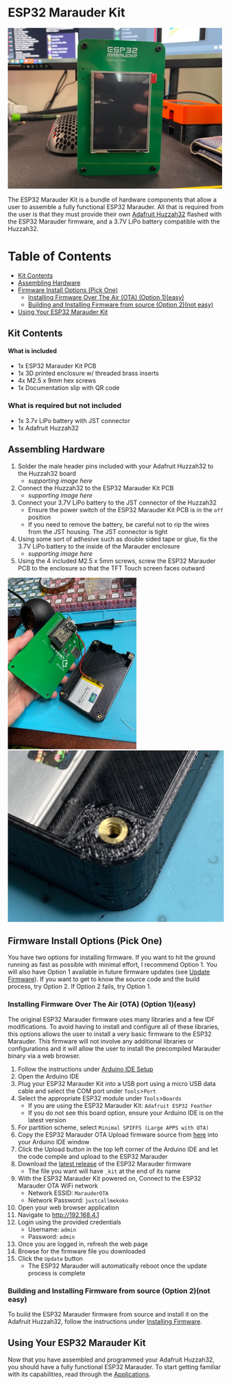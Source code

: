 # ESP32 Marauder Kit
<p align="left">
  <img alt="ESP32 WROOM-32U" src="https://github.com/justcallmekoko/ESP32Marauder/blob/master/pictures/IMG_3491%20-%20Copy.jpg?raw=true" width="500">
</p>

The ESP32 Marauder Kit is a bundle of hardware components that allow a user to assemble a fully functional ESP32 Marauder. All that is required from the user is that they must provide their own [Adafruit Huzzah32](https://www.adafruit.com/product/3405) flashed with the ESP32 Marauder firmware, and a 3.7V LiPo battery compatible with the Huzzah32. 

# Table of Contents
- [Kit Contents](#kit-contents)
- [Assembling Hardware](#assembling-hardware)
- [Firmware Install Options (Pick One)](#firmware-install-options-pick-one)
  - [Installing Firmware Over The Air (OTA) (Option 1)(easy)](#installing-firmware-over-the-air-ota-option-1easy)
  - [Building and Installing Firmware from source (Option 2)(not easy)](#building-and-installing-firmware-from-source-option-2not-easy)
- [Using Your ESP32 Marauder Kit](#using-your-esp32-marauder-kit)

## Kit Contents
#### What is included
- 1x ESP32 Marauder Kit PCB
- 1x 3D printed enclosure w/ threaded brass inserts
- 4x M2.5 x 9mm hex screws
- 1x Documentation slip with QR code

### What is required but not included
- 1x 3.7v LiPo battery with JST connector
- 1x Adafruit Huzzah32

## Assembling Hardware
1. Solder the male header pins included with your Adafruit Huzzah32 to the Huzzah32 board
    - *supporting image here*
2. Connect the Huzzah32 to the ESP32 Marauder Kit PCB
    - *supporting image here*
3. Connect your 3.7V LiPo battery to the JST connector of the Huzzah32
    - Ensure the power switch of the ESP32 Marauder Kit PCB is in the `off` position
    - If you need to remove the battery, be careful not to rip the wires from the JST housing. The JST connector is tight
4. Using some sort of adhesive such as double sided tape or glue, fix the 3.7V LiPo battery to the inside of the Marauder enclosure
    - *supporting image here*
5. Using the 4 included M2.5 x 5mm screws, screw the ESP32 Marauder PCB to the enclosure so that the TFT Touch screen faces outward
<p align="left">
  <img alt="ESP32 WROOM-32U" src="https://github.com/justcallmekoko/ESP32Marauder/blob/master/pictures/IMG_3484%20-%20Copy.jpg?raw=true" height="400">
  <img alt="ESP32 WROOM-32U" src="https://github.com/justcallmekoko/ESP32Marauder/blob/master/pictures/IMG_3485%20-%20Copy.jpg?raw=true" height="400">
</p>

## Firmware Install Options (Pick One)
You have two options for installing firmware. If you want to hit the ground running as fast as possible with minimal effort, I recommend Option 1. You will also have Option 1 available in future firmware updates (see [Update Firmware](update-firmware)). If you want to get to know the source code and the build process, try Option 2. If Option 2 fails, try Option 1.

### Installing Firmware Over The Air (OTA) (Option 1)(easy)
The original ESP32 Marauder firmware uses many libraries and a few IDF modifications. To avoid having to install and configure all of these libraries, this options allows the user to install a very basic firmware to the ESP32 Marauder. This firmware will not involve any additional libraries or configurations and it will allow the user to install the precompiled Marauder binary via a web browser.

1. Follow the instructions under [Arduino IDE Setup](arduino-ide-setup)
2. Open the Arduino IDE
3. Plug your ESP32 Marauder Kit into a USB port using a micro USB data cable and select the COM port under `Tools`>`Port`
4. Select the appropriate ESP32 module under `Tools`>`Boards`
    - If you are using the ESP32 Marauder Kit: `Adafruit ESP32 Feather`
    - If you do not see this board option, ensure your Arduino IDE is on the latest version
5. For partition scheme, select `Minimal SPIFFS (Large APPS with OTA)`
6. Copy the ESP32 Marauder OTA Upload firmware source from [here](https://raw.githubusercontent.com/justcallmekoko/ESP32Marauder/master/MarauderOTA/MarauderOTA.ino) into your Arduino IDE window
7. Click the Upload button in the top left corner of the Arduino IDE and let the code compile and upload to the ESP32 Marauder
8. Download the [latest release](https://github.com/justcallmekoko/ESP32Marauder/releases/latest) of the ESP32 Marauder firmware
    - The file you want will have `_kit` at the end of its name
9. With the ESP32 Marauder Kit powered on, Connect to the ESP32 Marauder OTA WiFi network
    - Network ESSID: `MarauderOTA`
    - Network Password: `justcallmekoko`
10. Open your web browser application
11. Navigate to http://192.168.4.1
12. Login using the provided credentials
    - Username: `admin`
    - Password: `admin`
13. Once you are logged in, refresh the web page
14. Browse for the firmware file you downloaded
15. Click the `Update` button
    - The ESP32 Marauder will automatically reboot once the update process is complete

### Building and Installing Firmware from source (Option 2)(not easy)
To build the ESP32 Marauder firmware from source and install it on the Adafruit Huzzah32, follow the instructions under [Installing Firmware](installing-firmware).

## Using Your ESP32 Marauder Kit
Now that you have assembled and programmed your Adafruit Huzzah32, you should have a fully functional ESP32 Marauder. To start getting familiar with its capabilities, read through the [Applications](applications).